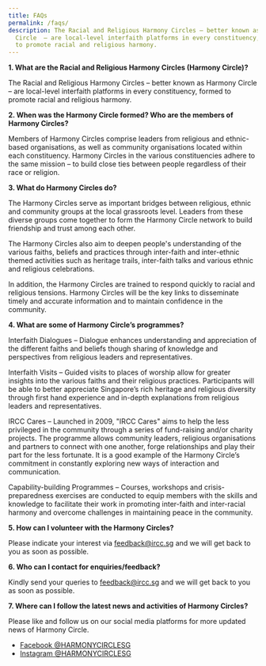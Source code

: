 ```yaml
---
title: FAQs
permalink: /faqs/
description: The Racial and Religious Harmony Circles – better known as Harmony
  Circle  – are local-level interfaith platforms in every constituency, formed
  to promote racial and religious harmony.
---
```


**1. What are the Racial and Religious Harmony Circles (Harmony Circle)?**

The Racial and Religious Harmony Circles – better known as Harmony Circle  – are local-level interfaith platforms in every constituency, formed to promote racial and religious harmony.

**2. When was the Harmony Circle formed? Who are the members of Harmony Circles?**

Members of Harmony Circles comprise leaders from religious and ethnic-based organisations, as well as community organisations located within each constituency. Harmony Circles in the various constituencies adhere to the same mission – to build close ties between people regardless of their race or religion.
 
**3. What do Harmony Circles do?**

The Harmony Circles serve as important bridges between religious, ethnic and community groups at the local grassroots level. Leaders from these diverse groups come together to form the Harmony Circle network to build friendship and trust among each other.

The Harmony Circles also aim to deepen people's understanding of the various faiths, beliefs and practices through inter-faith and inter-ethnic themed activities such as heritage trails, inter-faith talks and various ethnic and religious celebrations.

In addition, the Harmony Circles are trained to respond quickly to racial and religious tensions. Harmony Circles will be the key links to disseminate timely and accurate information and to maintain confidence in the community.

**4. What are some of Harmony Circle’s programmes?**

Interfaith Dialogues – Dialogue enhances understanding and appreciation of the different faiths and beliefs though sharing of knowledge and perspectives from religious leaders and representatives.

Interfaith Visits – Guided visits to places of worship allow for greater insights into the various faiths and their religious practices. Participants will be able to better appreciate Singapore’s rich heritage and religious diversity through first hand experience and in-depth explanations from religious leaders and representatives.

IRCC Cares – Launched in 2009, "IRCC Cares" aims to help the less privileged in the community through a series of fund-raising and/or charity projects. The programme allows community leaders, religious organisations and partners to connect with one another, forge relationships and play their part for the less fortunate. It is a good example of the Harmony Circle’s commitment in constantly exploring new ways of interaction and communication. 

Capability-building Programmes – Courses, workshops and crisis-preparedness exercises are conducted to equip members with the skills and knowledge to facilitate their work in promoting inter-faith and inter-racial harmony and overcome challenges in maintaining peace in the community.
 
**5. How can I volunteer with the Harmony Circles?**

Please indicate your interest via feedback@ircc.sg and we will get back to you as soon as possible.
 
**6. Who can I contact for enquiries/feedback?**

Kindly send your queries to feedback@ircc.sg and we will [](https://www.facebook.com/SGIRCC)get back to you as soon as possible.
 
**7. Where can I follow the latest news and activities of Harmony Circles?**

Please like and follow us on our social media platforms for more updated news of Harmony Circle.
- [Facebook @HARMONYCIRCLESG](https://www.facebook.com/HarmonyCircleSG)
- [Instagram @HARMONYCIRCLESG](https://www.instagram.com/harmonycirclesg)